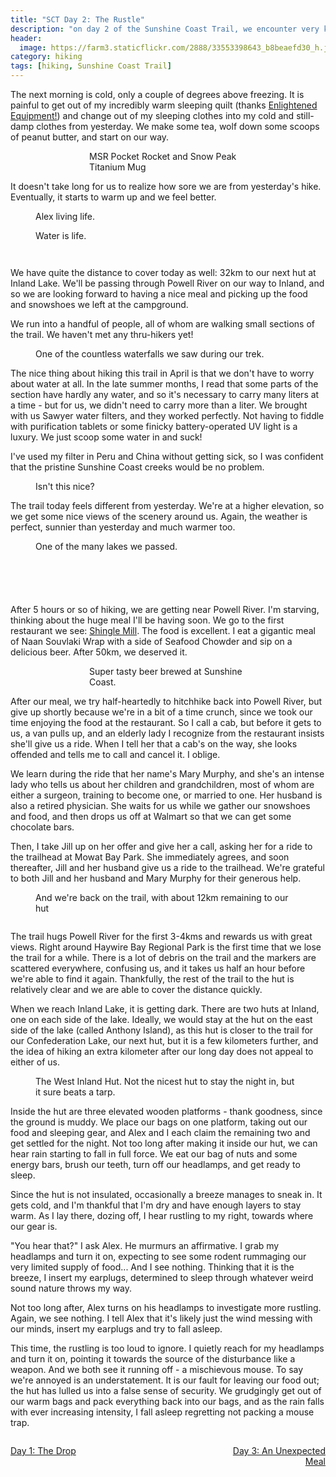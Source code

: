 ```yaml
---
title: "SCT Day 2: The Rustle"
description: "on day 2 of the Sunshine Coast Trail, we encounter very kind people and a mouse"
header:
  image: https://farm3.staticflickr.com/2888/33553398643_b8beaefd30_h.jpg
category: hiking
tags: [hiking, Sunshine Coast Trail]
---
```


The next morning is cold, only a couple of degrees above freezing. It is painful to get out of my incredibly warm sleeping quilt (thanks <a href="http://www.enlightenedequipment.com/">Enlightened Equipment!</a>) and change out of my sleeping clothes into my cold and still-damp clothes from yesterday. We make some tea, wolf down some scoops of peanut butter, and start on our way. 

<figure style="width: 50%; margin: auto;">
  <img data-original="https://farm3.staticflickr.com/2893/33521806964_e7513138ba_h.jpg" data-action="zoom" class="inline-image"/>
  <figcaption>MSR Pocket Rocket and Snow Peak Titanium Mug <i class="fa fa-heart-o" aria-hidden="true"></i></figcaption>
</figure>

It doesn't take long for us to realize how sore we are from yesterday's hike. Eventually, it starts to warm up and we feel better.

<figure>
  <img data-original="https://farm3.staticflickr.com/2810/33979319590_356be6646e_h.jpg" data-action="zoom" class="inline-image"/>
  <figcaption>Alex living life.</figcaption>
</figure>
<figure>
  <img data-original="https://farm5.staticflickr.com/4167/34363711875_a641eea485_h.jpg" data-action="zoom" class="inline-image"/>
  <figcaption>Water is life.</figcaption>
</figure>
<figure>
  <img data-original="https://farm3.staticflickr.com/2832/34363711115_3e09e302e8_h.jpg" data-action="zoom" class="inline-image"/>
</figure>
<figure>
  <img data-original="https://farm5.staticflickr.com/4194/34363710585_9ccd282074_h.jpg" data-action="zoom" class="inline-image"/>
</figure>

We have quite the distance to cover today as well: 32km to our next hut at Inland Lake. We'll be passing through Powell River on our way to Inland, and so we are looking forward to having a nice meal and picking up the food and snowshoes we left at the campground. 

We run into a handful of people, all of whom are walking small sections of the trail. We haven't met any thru-hikers yet!

<figure>
  <img data-original="https://farm3.staticflickr.com/2838/34363710235_643cbc6877_h.jpg" data-action="zoom" class="inline-image"/>
  <figcaption>One of the countless waterfalls we saw during our trek.</figcaption>
</figure>

The nice thing about hiking this trail in April is that we don't have to worry about water at all. In the late summer months, I read that some parts of the section have hardly any water, and so it's necessary to carry many liters at a time - but for us, we didn't need to carry more than a liter. We brought with us Sawyer water filters, and they worked perfectly. Not having to fiddle with purification tablets or some finicky battery-operated UV light is a luxury. We just scoop some water in and suck!

I've used my filter in Peru and China without getting sick, so I was confident that the pristine Sunshine Coast creeks would be no problem. 

<figure>
  <img data-original="https://farm3.staticflickr.com/2893/33979314930_fc7284e68d_h.jpg" data-action="zoom" class="inline-image"/>
  <figcaption>Isn't this nice?</figcaption>
</figure>

The trail today feels different from yesterday. We're at a higher elevation, so we get some nice views of the scenery around us. Again, the weather is perfect, sunnier than yesterday and much warmer too. 

<figure>
  <img data-original="https://farm3.staticflickr.com/2866/34363708735_3439dbe314_h.jpg" data-action="zoom" class="inline-image"/>
  <figcaption>One of the many lakes we passed.</figcaption>
</figure>
<figure>
  <img data-original="https://farm3.staticflickr.com/2806/33979314260_ba5492bd2a_h.jpg" data-action="zoom" class="inline-image"/>
</figure>
<figure>
  <img data-original="https://farm3.staticflickr.com/2808/34363707715_b286398787_h.jpg" data-action="zoom" class="inline-image"/>
</figure>
<figure>
  <img data-original="https://farm3.staticflickr.com/2830/33979314080_74d26aba3d_h.jpg" data-action="zoom" class="inline-image"/>
</figure>
<figure>
  <img data-original="https://farm3.staticflickr.com/2846/33980329140_bec3296dc0_h.jpg" data-action="zoom" class="inline-image"/>
</figure>
<figure>
  <img data-original="https://farm3.staticflickr.com/2838/33554041793_95fc6ebc24_h.jpg" data-action="zoom" class="inline-image"/>
</figure>

After 5 hours or so of hiking, we are getting near Powell River. I'm starving, thinking about the huge meal I'll be having soon. We go to the first restaurant we see: <a href="http://shinglemill.ca/">Shingle Mill</a>. The food is excellent. I eat a gigantic meal of Naan Souvlaki Wrap with a side of Seafood Chowder and sip on a delicious beer. After 50km, we deserved it. 

<figure style="width: 50%; margin: auto;">
  <img data-original="https://farm5.staticflickr.com/4156/33522638024_e2326b3b0a_h.jpg" data-action="zoom" class="inline-image"/>
  <figcaption>Super tasty beer brewed at Sunshine Coast.</figcaption>
</figure>

After our meal, we try half-heartedly to hitchhike back into Powell River, but give up shortly because we're in a bit of a time crunch, since we took our time enjoying the food at the restaurant. So I call a cab, but before it gets to us, a van pulls up, and an elderly lady I recognize from the restaurant insists she'll give us a ride. When I tell her that a cab's on the way, she looks offended and tells me to call and cancel it. I oblige.  

We learn during the ride that her name's Mary Murphy, and she's an intense lady who tells us about her children and grandchildren, most of whom are either a surgeon, training to become one, or married to one. Her husband is also a retired physician. She waits for us while we gather our snowshoes and food, and then drops us off at Walmart so that we can get some chocolate bars. 

Then, I take Jill up on her offer and give her a call, asking her for a ride to the trailhead at Mowat Bay Park. She immediately agrees, and soon thereafter, Jill and her husband give us a ride to the trailhead. We're grateful to both Jill and her husband and Mary Murphy for their generous help. 
<figure>
    <div class="map" id="mowat"></div>
    <figcaption>And we're back on the trail, with about 12km remaining to our hut</figcaption>
</figure>
<figure>
  <img data-original="https://farm5.staticflickr.com/4188/34363696425_c928691d5d_h.jpg" data-action="zoom" class="inline-image"/>
</figure>
The trail hugs Powell River for the first 3-4kms and rewards us with great views. Right around Haywire Bay Regional Park is the first time that we lose the trail for a while. There is a lot of debris on the trail and the markers are scattered everywhere, confusing us, and it takes us half an hour before we're able to find it again. Thankfully, the rest of the trail to the hut is relatively clear and we are able to cover the distance quickly. 

When we reach Inland Lake, it is getting dark. There are two huts at Inland, one on each side of the lake. Ideally, we would stay at the hut on the east side of the lake (called Anthony Island), as this hut is closer to the trail for our Confederation Lake, our next hut, but it is a few kilometers further, and the idea of hiking an extra kilometer after our long day does not appeal to either of us. 
<figure>
  <img data-original="https://farm5.staticflickr.com/4160/34242084721_64559746d5_h.jpg" data-action="zoom" class="inline-image"/>
  <figcaption>The West Inland Hut. Not the nicest hut to stay the night in, but it sure beats a tarp.</figcaption>
</figure>
Inside the hut are three elevated wooden platforms - thank goodness, since the ground is muddy. We place our bags on one platform, taking out our food and sleeping gear, and Alex and I each claim the remaining two and get settled for the night. Not too long after making it inside our hut, we can hear rain starting to fall in full force. We eat our bag of nuts and some energy bars, brush our teeth, turn off our headlamps, and get ready to sleep. 

Since the hut is not insulated, occasionally a breeze manages to sneak in. It gets cold, and I'm thankful that I'm dry and have enough layers to stay warm. As I lay there, dozing off, I hear rustling to my right, towards where our gear is. 

"You hear that?" I ask Alex. He murmurs an affirmative. I grab my headlamps and turn it on, expecting to see some rodent rummaging our very limited supply of food... And I see nothing. Thinking that it is the breeze, I insert my earplugs, determined to sleep through whatever weird sound nature throws my way. 

Not too long after, Alex turns on his headlamps to investigate more rustling. Again, we see nothing. I tell Alex that it's likely just the wind messing with our minds, insert my earplugs and try to fall asleep. 

This time, the rustling is too loud to ignore. I quietly reach for my headlamps and turn it on, pointing it towards the source of the disturbance like a weapon. And we both see it running off - a mischievous mouse. To say we're annoyed is an understatement. It is our fault for leaving our food out; the hut has lulled us into a false sense of security. We grudgingly get out of our warm bags and pack everything back into our bags, and as the rain falls with ever increasing intensity, I fall asleep regretting not packing a mouse trap. 

<script>
  function initMap() {
    var uluru = {lat: 49.87974, lng: -124.52895};
    var map = new google.maps.Map(document.getElementById('mowat'), {
      zoom: 14,
      center: uluru
    });
    var marker = new google.maps.Marker({
      position: uluru,
      map: map
    });
  }
</script>
<script async defer
src="https://maps.googleapis.com/maps/api/js?key=AIzaSyD5wgqszVxTRSuxb_LYGEy7TlSjuKHoisc&callback=initMap">
</script>



<div> 
  <div style="float: left; margin: 0; max-width:35%"><p style="text-align: right;"><a href="https://bestcoasttrail.github.io/hiking/Sunshine-Coast-Trail-Day-1-The-Drop/"><i class="fa fa-long-arrow-left" aria-hidden="true"></i> Day 1: The Drop</a></p></div>
  <div style="float: right; max-width:35%"><p style="text-align: right;"><a href="https://bestcoasttrail.github.io/hiking/Sunshine-Coast-Trail-Day-3-An-Unexpected-Meal/">Day 3: An Unexpected Meal <i class="fa fa-long-arrow-right" aria-hidden="true"></i></a></p></div>
</div>
